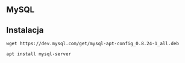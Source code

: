 ## MySQL

## Instalacja
```
wget https://dev.mysql.com/get/mysql-apt-config_0.8.24-1_all.deb
```

```
apt install mysql-server
```